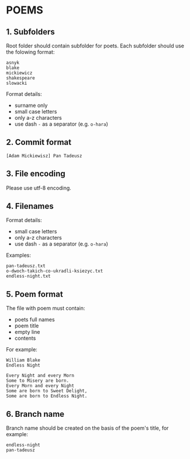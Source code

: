POEMS
=====

## 1. Subfolders

Root folder should contain subfolder for poets.
Each subfolder should use the folowing format:

```
asnyk
blake
mickiewicz
shakespeare
slowacki
```

Format details:

* surname only
* small case letters
* only a-z characters
* use dash `-` as a separator (e.g. `o-hara`) 

## 2. Commit format

```
[Adam Mickiewisz] Pan Tadeusz
```

## 3. File encoding

Please use utf-8 encoding.


## 4. Filenames

Format details:

* small case letters
* only a-z characters
* use dash `-` as a separator (e.g. `o-hara`) 

Examples:

```
pan-tadeusz.txt
o-dwoch-takich-co-ukradli-ksiezyc.txt
endless-night.txt
```

## 5. Poem format

The file with poem must contain:

* poets full names
* poem title
* empty line
* contents

For example:

```
William Blake
Endless Night

Every Night and every Morn
Some to Misery are born.
Every Morn and every Night
Some are born to Sweet Delight,
Some are born to Endless Night. 
```

## 6. Branch name

Branch name should be created on the basis of the poem's title, for example:

```
endless-night
pan-tadeusz
```
